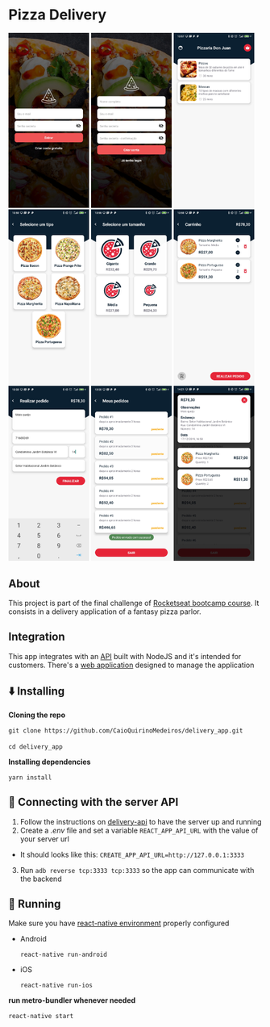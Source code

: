 # Pizza Delivery

<img src="/screenshots/login.jpg" width="160"> <img src="/screenshots/register.jpg" width="160"> <img src="/screenshots/categories.jpg" width="160"> <img src="/screenshots/products.jpg" width="160"> <img src="/screenshots/sizes.jpg" width="160"> <img src="/screenshots/cart.jpg" width="160"> <img src="/screenshots/order.jpg" width="160"> <img src="/screenshots/profile.jpg" width="160"> <img src="/screenshots/order-detail.jpg" width="160">

## About

This project is part of the final challenge of [Rocketseat bootcamp course](https://rocketseat.com.br/bootcamp). It consists in a delivery application of a fantasy pizza parlor.

## Integration

This app integrates with an [API](https://github.com/CaioQuirinoMedeiros/delivery_api) built with NodeJS and it's intended for customers. There's a [web application](https://github.com/CaioQuirinoMedeiros/delivery_web) designed to manage the application

## :arrow_down: Installing

**Cloning the repo**

```shell
git clone https://github.com/CaioQuirinoMedeiros/delivery_app.git

cd delivery_app
```

**Installing dependencies**

```shell
yarn install
```

## :satellite: Connecting with the server API

1. Follow the instructions on [delivery-api](https://github.com/CaioQuirinoMedeiros/delivery_api) to have the server up and running
2. Create a _.env_ file and set a variable `REACT_APP_API_URL` with the value of your server url

- It should looks like this: `CREATE_APP_API_URL=http://127.0.0.1:3333`

3. Run `adb reverse tcp:3333 tcp:3333` so the app can communicate with the backend

## :runner: Running

Make sure you have [react-native environment](https://facebook.github.io/react-native/docs/getting-started) properly configured

- Android
  ```shell
  react-native run-android
  ```
- iOS
  ```shell
  react-native run-ios
  ```

**run metro-bundler whenever needed**

```shell
react-native start
```
